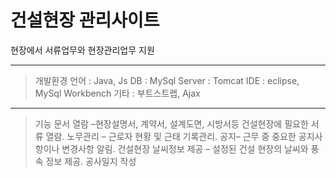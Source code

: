 
건설현장 관리사이트
====================

현장에서 서류업무와 현장관리업무 지원

--------------------------------------
>개발환경
  >언어 : Java, Js
  >DB : MySql
  >Server : Tomcat
  >IDE : eclipse, MySql Workbench
  >기타 : 부트스트랩, Ajax
  
---------------------------------------

>기능
  >문서 열람 –현장설명서, 계약서, 설계도면, 시방서등 건설현장에 필요한 서류 열람.
  >노무관리 – 근로자 현황 및 근태 기록관리.
  >공지– 근무 중 중요한 공지사항이나 변경사항 알림.
  >건설현장 날씨정보 제공 – 설정된 건설 현장의 날씨와 풍속 정보 제공.
  >공사일지 작성
